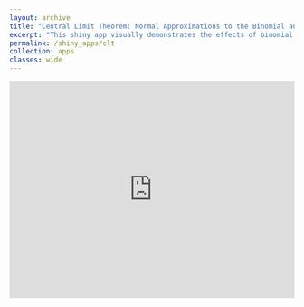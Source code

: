```yaml
---
layout: archive
title: "Central Limit Theorem: Normal Approximations to the Binomial and Poisson Distributions"
excerpt: "This shiny app visually demonstrates the effects of binomial and Poisson parameters on the normal approximation."
permalink: /shiny_apps/clt
collection: apps
classes: wide
---
```


<embed src="https://taylor-grimm.shinyapps.io/clt_shiny/" style="width:100%; height: 40vw;">
